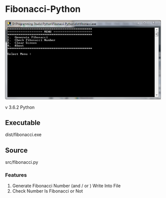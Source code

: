# Fibonacci-Python

<img src="https://raw.githubusercontent.com/lamhotsimamora/Fibonacci-Python/master/screenshoot.png"></img>

v 3.6.2 Python


##  Executable
dist/fibonacci.exe

##  Source
src/fibonacci.py



### Features
1. Generate Fibonacci Number (and / or ) Write Into File
2. Check Number Is Fibonacci or Not 
